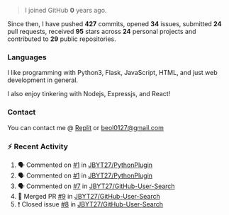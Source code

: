 > I joined GitHub **0** years ago.

Since then, I have pushed **427** commits, opened **34** issues, submitted **24** pull requests, received **95** stars across **24** personal projects and contributed to **29** public repositories.


### Languages
I like programming with Python3, Flask, JavaScript, HTML, and just web development in general.

I also enjoy tinkering with Nodejs, Expressjs, and React!


### Contact
You can contact me @ [Replit](https://replit.com/@JBloves27) or beol0127@gmail.com

### :zap: Recent Activity

<!--START_SECTION:activity-->
1. 🗣 Commented on [#1](https://github.com/JBYT27/PythonPlugin/issues/1) in [JBYT27/PythonPlugin](https://github.com/JBYT27/PythonPlugin)
2. 🗣 Commented on [#1](https://github.com/JBYT27/PythonPlugin/issues/1) in [JBYT27/PythonPlugin](https://github.com/JBYT27/PythonPlugin)
3. 🗣 Commented on [#7](https://github.com/JBYT27/GitHub-User-Search/issues/7) in [JBYT27/GitHub-User-Search](https://github.com/JBYT27/GitHub-User-Search)
4. 🎉 Merged PR [#9](https://github.com/JBYT27/GitHub-User-Search/pull/9) in [JBYT27/GitHub-User-Search](https://github.com/JBYT27/GitHub-User-Search)
5. ❗️ Closed issue [#8](https://github.com/JBYT27/GitHub-User-Search/issues/8) in [JBYT27/GitHub-User-Search](https://github.com/JBYT27/GitHub-User-Search)
<!--END_SECTION:activity-->
